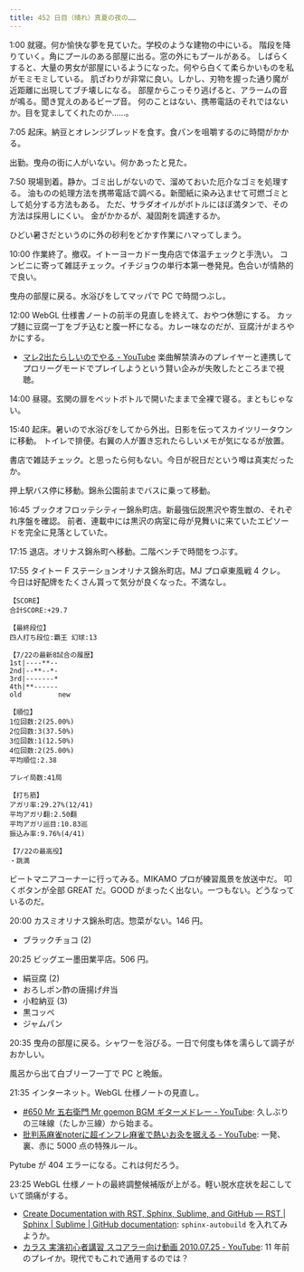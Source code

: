 ```yaml
---
title: 452 日目（晴れ）真夏の夜の……
---
```


1:00 就寝。何か愉快な夢を見ていた。学校のような建物の中にいる。
階段を降りていく。角にプールのある部屋に出る。窓の外にもプールがある。
しばらくすると、大量の男女が部屋にいるようになった。何やら白くて柔らかいものを私がモミモミしている。
肌ざわりが非常に良い。しかし、刃物を握った通り魔が近距離に出現してブチ壊しになる。
部屋からこっそり逃げると、アラームの音が鳴る。聞き覚えのあるビープ音。
何のことはない、携帯電話のそれではないか。目を覚ましてくれたのか……。

7:05 起床。納豆とオレンジブレッドを食す。食パンを咀嚼するのに時間がかかる。

出勤。曳舟の街に人がいない。何かあったと見た。

7:50 現場到着。静か。ゴミ出しがないので、溜めておいた厄介なゴミを処理する。
油ものの処理方法を携帯電話で調べる。新聞紙に染み込ませて可燃ゴミとして処分する方法もある。
ただ、サラダオイルがボトルにほぼ満タンで、その方法は採用しにくい。
金がかかるが、凝固剤を調達するか。

ひどい暑さだというのに外の砂利をどかす作業にハマってしまう。

10:00 作業終了。撤収。イトーヨーカドー曳舟店で体温チェックと手洗い。
コンビニに寄って雑誌チェック。イチジョウの単行本第一巻発見。色合いが情熱的で良い。

曳舟の部屋に戻る。水浴びをしてマッパで PC で時間つぶし。

12:00 WebGL 仕様書ノートの前半の見直しを終えて、おやつ休憩にする。
カップ麺に豆腐一丁をブチ込むと腹一杯になる。カレー味なのだが、豆腐汁がまろやかにする。

* [マレ2出たらしいのでやる - YouTube](https://www.youtube.com/watch?v=Bep8AYgDzeQ)
  楽曲解禁済みのプレイヤーと連携してプロリーグモードでプレイしようという賢い企みが失敗したところまで視聴。

14:00 昼寝。玄関の扉をペットボトルで開いたままで全裸で寝る。まともじゃない。

15:40 起床。暑いので水浴びをしてから外出。日影を伝ってスカイツリータウンに移動。
トイレで排便。右翼の人が置き忘れたらしいメモが気になるが放置。

書店で雑誌チェック。と思ったら何もない。今日が祝日だという噂は真実だったか。

押上駅バス停に移動。錦糸公園前までバスに乗って移動。

16:45 ブックオフロッテシティー錦糸町店。新最強伝説黒沢や寄生獣の、それぞれ序盤を確認。
前者、連載中には黒沢の病室に母が見舞いに来ていたエピソードを完全に見落としていた。

17:15 退店。オリナス錦糸町へ移動。二階ベンチで時間をつぶす。

17:55 タイトー F ステーションオリナス錦糸町店。MJ プロ卓東風戦 4 クレ。
今日は好配牌をたくさん貰って気分が良くなった。不満なし。

```text
【SCORE】
合計SCORE:+29.7

【最終段位】
四人打ち段位:覇王 幻球:13

【7/22の最新8試合の履歴】
1st|----**--
2nd|--**--*-
3rd|-------*
4th|**------
old         new

【順位】
1位回数:2(25.00%)
2位回数:3(37.50%)
3位回数:1(12.50%)
4位回数:2(25.00%)
平均順位:2.38

プレイ局数:41局

【打ち筋】
アガリ率:29.27%(12/41)
平均アガリ翻:2.50翻
平均アガリ巡目:10.83巡
振込み率:9.76%(4/41)

【7/22の最高役】
・跳満
```

ビートマニアコーナーに行ってみる。MIKAMO プロが練習風景を放送中だ。
叩くボタンが全部 GREAT だ。GOOD がまったく出ない。一つもない。どうなっているのだ。

20:00 カスミオリナス錦糸町店。惣菜がない。146 円。

* ブラックチョコ (2)

20:25 ビッグエー墨田業平店。506 円。

* 絹豆腐 (2)
* おろしポン酢の唐揚げ弁当
* 小粒納豆 (3)
* 黒コッペ
* ジャムパン

20:35 曳舟の部屋に戻る。シャワーを浴びる。一日で何度も体を濡らして調子がおかしい。

風呂から出て白ブリーフ一丁で PC と晩飯。

21:35 インターネット。WebGL 仕様ノートの見直し。

* [&#x23;650 Mr 五右衛門 Mr goemon BGM ギターメドレー - YouTube](https://www.youtube.com/watch?v=PoY5RmYp-hQ):
  久しぶりの三味線（たしか三線）から始まる。
* [批判系麻雀noterに超インフレ麻雀で熱いお灸を据える - YouTube](https://www.youtube.com/watch?v=KiDQuQ_uYKg):
  一発、裏、赤に 5000 点の特殊ルール。

Pytube が 404 エラーになる。これは何だろう。

23:25 WebGL 仕様ノートの最終調整候補版が上がる。軽い脱水症状を起こしていて頭痛がする。

* [Create Documentation with RST, Sphinx, Sublime, and GitHub — RST &#x7c; Sphinx &#x7c; Sublime &#x7c; GitHub documentation](https://sublime-and-sphinx-guide.readthedocs.io/en/latest/):
  `sphinx-autobuild` を入れてみようか。
* [カラス 実演初心者講習 スコアラー向け動画 2010.07.25 - YouTube](https://www.youtube.com/watch?v=NCDSIKBpXeY):
  11 年前のプレイか。現代でもこれで通用するのでは？
